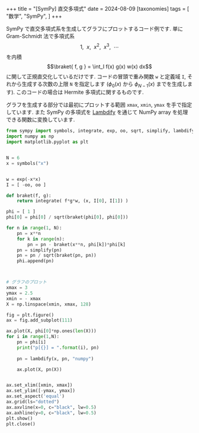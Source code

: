 +++
title = "[SymPy] 直交多項式"
date = 2024-08-09
[taxonomies]
tags = [ "数学", "SymPy", ]
+++

SymPy で直交多項式系を生成してグラフにプロットするコード例です.
単に Gram-Schmidt 法で多項式系
$$1, \ \ x, \ \ x^2 , \ \ x^3 , \ \ \cdots$$
を内積
$$\braket{ f, g } = \int_I f(x) g(x) w(x) dx$$
に関して正規直交化しているだけです.
コードの冒頭で重み関数 `w` と定義域 `I`, それから生成する次数の上限 `N` を指定します
($\phi_0(x)$ から $\phi_{N-1}(x)$ までを生成します).
このコードの場合は Hermite 多項式に関するものです.

グラフを生成する部分では最初にプロットする範囲 `xmax`, `xmin`, `ymax` を手で指定しています.
また SymPy の多項式を [Lambdify](https://docs.sympy.org/latest/modules/utilities/lambdify.html) 
を通じて NumPy array を処理できる関数に変換しています.


```python
from sympy import symbols, integrate, exp, oo, sqrt, simplify, lambdify
import numpy as np
import matplotlib.pyplot as plt


N = 6
x = symbols("x")


w = exp(-x*x)
I = [ -oo, oo ]

def braket(f, g):
    return integrate( f*g*w, (x, I[0], I[1]) )

phi = [ 1 ]
phi[0] = phi[0] / sqrt(braket(phi[0], phi[0]))

for n in range(1, N):
    pn = x**n
    for k in range(n):
        pn = pn - braket(x**n, phi[k])*phi[k]
    pn = simplify(pn)
    pn = pn / sqrt(braket(pn, pn))
    phi.append(pn)



# グラフのプロット
xmax = 3
ymax = 2.5
xmin = - xmax
X = np.linspace(xmin, xmax, 128)

fig = plt.figure()
ax = fig.add_subplot(111)

ax.plot(X, phi[0]*np.ones(len(X)))
for i in range(1,N):
    pn = phi[i]
    print("p[{}] = ".format(i), pn)
    
    pn = lambdify(x, pn, "numpy")

    ax.plot(X, pn(X))


ax.set_xlim([xmin, xmax])
ax.set_ylim([-ymax, ymax])
ax.set_aspect('equal')
ax.grid(ls="dotted")
ax.axvline(x=0, c="black", lw=0.5)
ax.axhline(y=0, c="black", lw=0.5)
plt.show()
plt.close()
```    


